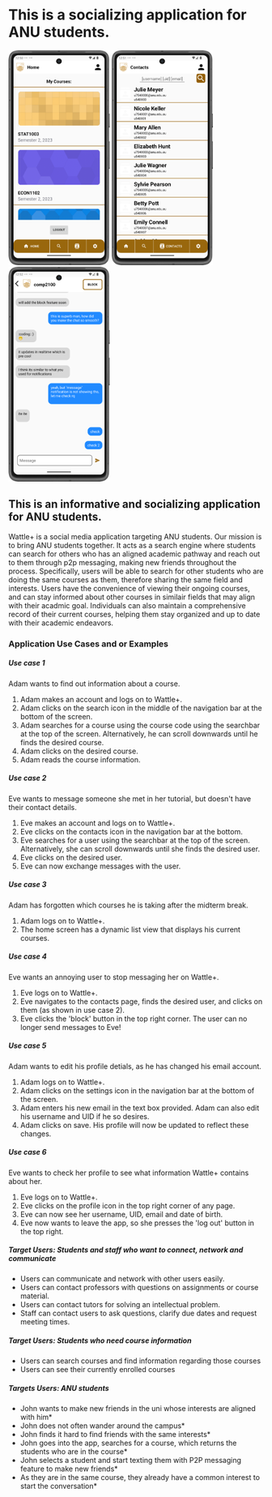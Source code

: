 # This is a socializing application for ANU students.

<p float="left">
  <img src="items/media/screenshots/homePage.png" alt="drawing" width="200"/>
  <img src="items/media/screenshots/contacts.png" alt="drawing" width="200"/>
  <img src="items/media/screenshots/chatP2P.png" alt="drawing" width="200"/>
</p>

## This is an informative and socializing application for ANU students.


Wattle+ is a social media application targeting ANU students. Our mission is to bring ANU students together. It acts as a search engine where students can search for others who has an aligned academic pathway and reach out to them through p2p messaging, making new friends throughout the process. Specifically, users will be able to search for other students who are doing the same courses as them, therefore sharing the same field and interests.
Users have the convenience of viewing their ongoing courses, and can stay informed about other courses in similair fields that may align with their acadmic goal. Individuals can also maintain a comprehensive record of their current courses, helping them stay organized and up to date with their academic endeavors.

### Application Use Cases and or Examples

##### Use case 1

Adam wants to find out information about a course.
1. Adam makes an account and logs on to Wattle+.
2. Adam clicks on the search icon in the middle of the navigation bar at the bottom of the screen.
3. Adam searches for a course using the course code using the searchbar at the top of the screen. Alternatively, he can scroll downwards until he finds the desired course.
4. Adam clicks on the desired course.
5. Adam reads the course information.

##### Use case 2

Eve wants to message someone she met in her tutorial, but doesn't have their contact details.
1. Eve makes an account and logs on to Wattle+.
2. Eve clicks on the contacts icon in the navigation bar at the bottom.
3. Eve searches for a user using the searchbar at the top of the screen. Alternatively, she can scroll downwards until she finds the desired user.
4. Eve clicks on the desired user.
5. Eve can now exchange messages with the user.

##### Use case 3

Adam has forgotten which courses he is taking after the midterm break.
1. Adam logs on to Wattle+.
2. The home screen has a dynamic list view that displays his current courses.

##### Use case 4

Eve wants an annoying user to stop messaging her on Wattle+.
1. Eve logs on to Wattle+.
2. Eve navigates to the contacts page, finds the desired user, and clicks on them (as shown in use case 2).
3. Eve clicks the 'block' button in the top right corner. The user can no longer send messages to Eve!

##### Use case 5

Adam wants to edit his profile detials, as he has changed his email account.
1. Adam logs on to Wattle+.
2. Adam clicks on the settings icon in the navigation bar at the bottom of the screen.
3. Adam enters his new email in the text box provided. Adam can also edit his username and UID if he so desires.
4. Adam clicks on save. His profile will now be updated to reflect these changes.

##### Use case 6

Eve wants to check her profile to see what information Wattle+ contains about her.
1. Eve logs on to Wattle+.
2. Eve clicks on the profile icon in the top right corner of any page.
3. Eve can now see her username, UID, email and date of birth.
4. Eve now wants to leave the app, so she presses the 'log out' button in the top right.


##### Target Users: Students and staff who want to connect, network and communicate

* Users can communicate and network with other users easily.
* Users can contact professors with questions on assignments or course material.
* Users can contact tutors for solving an intellectual problem.
* Staff can contact users to ask questions, clarify due dates and request meeting times.

##### Target Users: Students who need course information

* Users can search courses and find information regarding those courses
* Users can see their currently enrolled courses

##### Targets Users: ANU students

* John wants to make new friends in the uni whose interests are aligned with him*
* John does not often wander around the campus*
* John finds it hard to find friends with the same interests*
* John goes into the app, searches for a course, which returns the students who are in the course*
* John selects a student and start texting them with P2P messaging feature to make new friends*
* As they are in the same course, they already have a common interest to start the conversation*
